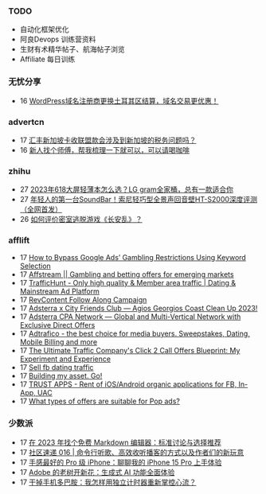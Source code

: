 ### TODO
-  自动化框架优化
-  阿良Devops 训练营资料
-  生财有术精华帖子、航海帖子浏览
-  Affiliate 每日训练

### 无忧分享
<!-- ruyo:START -->
-  16 [WordPress域名注册商更换土耳其区结算，域名交易更优惠！](https://51.ruyo.net/18499.html)<!-- ruyo:END -->

### advertcn
<!-- advertcn:START -->
-  17 [汇丰新加坡卡收联盟款会涉及到新加坡的税务问题吗？](https://www.advertcn.com/forum.php?mod=viewthread&tid=112553)
-  16 [新人找个师傅，帮我梳理一下就可以，可以请喝咖啡](https://www.advertcn.com/forum.php?mod=viewthread&tid=112535)<!-- advertcn:END -->

### zhihu
<!-- zhihu:START -->
-  27 [2023年618大屏轻薄本怎么选？LG gram全家桶，总有一款适合你](http://zhuanlan.zhihu.com/p/632641888?utm_campaign=rss&utm_medium=rss&utm_source=rss&utm_content=title)
-  27 [年轻人的第一台SoundBar！索尼轻巧型全景声回音壁HT-S2000深度评测（全网首发）](http://zhuanlan.zhihu.com/p/630990296?utm_campaign=rss&utm_medium=rss&utm_source=rss&utm_content=title)
-  26 [如何评价密室逃脱游戏《长安乱》？](http://www.zhihu.com/question/563950552/answer/3045961312?utm_campaign=rss&utm_medium=rss&utm_source=rss&utm_content=title)<!-- zhihu:END -->

### afflift
<!-- afflift:START -->
-  17 [How to Bypass Google Ads’ Gambling Restrictions Using Keyword Selection](https://afflift.com/f/threads/how-to-bypass-google-ads%E2%80%99-gambling-restrictions-using-keyword-selection.11802/)
-  17 [Affstream || Gambling and betting offers for emerging markets](https://afflift.com/f/threads/affstream-gambling-and-betting-offers-for-emerging-markets.11749/)
-  17 [TrafficHunt - Only high quality &amp; Member area traffic | Dating &amp; Mainstream Ad Platform](https://afflift.com/f/threads/traffichunt-only-high-quality-member-area-traffic-dating-mainstream-ad-platform.10862/)
-  17 [RevContent Follow Along Campaign](https://afflift.com/f/threads/revcontent-follow-along-campaign.11760/)
-  17 [Adsterra x City Friends Club — Agios Georgios Coast Clean Up 2023!](https://afflift.com/f/threads/adsterra-x-city-friends-club-%E2%80%94-agios-georgios-coast-clean-up-2023.11801/)
-  17 [Adsterra CPA Network — Global and Multi-Vertical Network with Exclusive Direct Offers](https://afflift.com/f/threads/adsterra-cpa-network-%E2%80%94-global-and-multi-vertical-network-with-exclusive-direct-offers.10001/)
-  17 [Adtrafico - the best choice for media buyers. Sweepstakes, Dating, Mobile Billing and more](https://afflift.com/f/threads/adtrafico-the-best-choice-for-media-buyers-sweepstakes-dating-mobile-billing-and-more.4312/)
-  17 [The Ultimate Traffic Company&#39;s Click 2 Call Offers Blueprint: My Experiment and Experience](https://afflift.com/f/threads/the-ultimate-traffic-companys-click-2-call-offers-blueprint-my-experiment-and-experience.11745/)
-  17 [Sell fb dating traffic](https://afflift.com/f/threads/sell-fb-dating-traffic.11800/)
-  17 [Building my asset. Go!](https://afflift.com/f/threads/building-my-asset-go.11736/)
-  17 [TRUST APPS - Rent of iOS/Android organic applications for FB, In-App, UAC](https://afflift.com/f/threads/trust-apps-rent-of-ios-android-organic-applications-for-fb-in-app-uac.11780/)
-  17 [What types of offers are suitable for Pop ads?](https://afflift.com/f/threads/what-types-of-offers-are-suitable-for-pop-ads.11797/)<!-- afflift:END -->

### 少数派
<!-- sspai:START -->
-  17 [在 2023 年找个免费 Markdown 编辑器：标准讨论与选择推荐](https://sspai.com/prime/story/free-markdown-editor-2023)
-  17 [社区速递 016 | 命令行听歌、高效收听播客的方式以及作者们的新玩意](https://sspai.com/post/83650)
-  17 [手感最好的 Pro 级 iPhone：聊聊我的 iPhone 15 Pro 上手体验](https://sspai.com/post/83552)
-  17 [Adobe 的老树开新花：生成式 AI 功能全面体验](https://sspai.com/post/83561)
-  17 [干掉手机多巴胺：我怎样用独立计时器重新掌控心流？](https://sspai.com/post/83531)<!-- sspai:END -->
